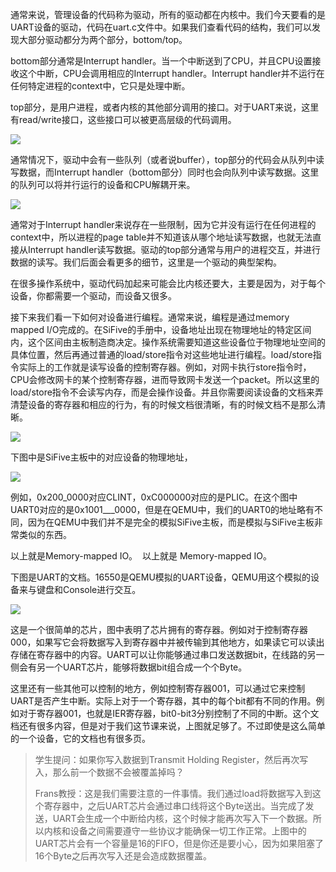 通常来说，管理设备的代码称为驱动，所有的驱动都在内核中。我们今天要看的是UART设备的驱动，代码在uart.c文件中。如果我们查看代码的结构，我们可以发现大部分驱动都分为两个部分，bottom/top。

bottom部分通常是Interrupt handler。当一个中断送到了CPU，并且CPU设置接收这个中断，CPU会调用相应的Interrupt handler。Interrupt handler并不运行在任何特定进程的context中，它只是处理中断。

top部分，是用户进程，或者内核的其他部分调用的接口。对于UART来说，这里有read/write接口，这些接口可以被更高层级的代码调用。

[![](https://github.com/huihongxiao/MIT6.S081/raw/master/.gitbook/assets/image%20(866).png)](https://github.com/huihongxiao/MIT6.S081/blob/master/.gitbook/assets/image%20\(866\).png)

通常情况下，驱动中会有一些队列（或者说buffer），top部分的代码会从队列中读写数据，而Interrupt handler（bottom部分）同时也会向队列中读写数据。这里的队列可以将并行运行的设备和CPU解耦开来。

[![](https://github.com/huihongxiao/MIT6.S081/raw/master/.gitbook/assets/image%20(834).png)](https://github.com/huihongxiao/MIT6.S081/blob/master/.gitbook/assets/image%20\(834\).png)

通常对于Interrupt handler来说存在一些限制，因为它并没有运行在任何进程的context中，所以进程的page table并不知道该从哪个地址读写数据，也就无法直接从Interrupt handler读写数据。驱动的top部分通常与用户的进程交互，并进行数据的读写。我们后面会看更多的细节，这里是一个驱动的典型架构。

在很多操作系统中，驱动代码加起来可能会比内核还要大，主要是因为，对于每个设备，你都需要一个驱动，而设备又很多。

接下来我们看一下如何对设备进行编程。通常来说，编程是通过memory mapped I/O完成的。在SiFive的手册中，设备地址出现在物理地址的特定区间内，这个区间由主板制造商决定。操作系统需要知道这些设备位于物理地址空间的具体位置，然后再通过普通的load/store指令对这些地址进行编程。load/store指令实际上的工作就是读写设备的控制寄存器。例如，对网卡执行store指令时，CPU会修改网卡的某个控制寄存器，进而导致网卡发送一个packet。所以这里的load/store指令不会读写内存，而是会操作设备。并且你需要阅读设备的文档来弄清楚设备的寄存器和相应的行为，有的时候文档很清晰，有的时候文档不是那么清晰。

[![](https://github.com/huihongxiao/MIT6.S081/raw/master/.gitbook/assets/image%20(872).png)](https://github.com/huihongxiao/MIT6.S081/blob/master/.gitbook/assets/image%20\(872\).png)

下图中是SiFive主板中的对应设备的物理地址，

[![](https://github.com/huihongxiao/MIT6.S081/raw/master/.gitbook/assets/image%20(697).png)](https://github.com/huihongxiao/MIT6.S081/blob/master/.gitbook/assets/image%20\(697\).png)

例如，0x200_0000对应CLINT，0xC000000对应的是PLIC。在这个图中UART0对应的是0x1001___0000，但是在QEMU中，我们的UART0的地址略有不同，因为在QEMU中我们并不是完全的模拟SiFive主板，而是模拟与SiFive主板非常类似的东西。

以上就是Memory-mapped IO。  以上就是 Memory-mapped IO。

下图是UART的文档。16550是QEMU模拟的UART设备，QEMU用这个模拟的设备来与键盘和Console进行交互。

[![](https://github.com/huihongxiao/MIT6.S081/raw/master/.gitbook/assets/image%20(795).png)](https://github.com/huihongxiao/MIT6.S081/blob/master/.gitbook/assets/image%20\(795\).png)

这是一个很简单的芯片，图中表明了芯片拥有的寄存器。例如对于控制寄存器000，如果写它会将数据写入到寄存器中并被传输到其他地方，如果读它可以读出存储在寄存器中的内容。UART可以让你能够通过串口发送数据bit，在线路的另一侧会有另一个UART芯片，能够将数据bit组合成一个个Byte。

这里还有一些其他可以控制的地方，例如控制寄存器001，可以通过它来控制UART是否产生中断。实际上对于一个寄存器，其中的每个bit都有不同的作用。例如对于寄存器001，也就是IER寄存器，bit0-bit3分别控制了不同的中断。这个文档还有很多内容，但是对于我们这节课来说，上图就足够了。不过即使是这么简单的一个设备，它的文档也有很多页。

> 学生提问：如果你写入数据到Transmit Holding Register，然后再次写入，那么前一个数据不会被覆盖掉吗？
> 
> Frans教授：这是我们需要注意的一件事情。我们通过load将数据写入到这个寄存器中，之后UART芯片会通过串口线将这个Byte送出。当完成了发送，UART会生成一个中断给内核，这个时候才能再次写入下一个数据。所以内核和设备之间需要遵守一些协议才能确保一切工作正常。上图中的UART芯片会有一个容量是16的FIFO，但是你还是要小心，因为如果阻塞了16个Byte之后再次写入还是会造成数据覆盖。